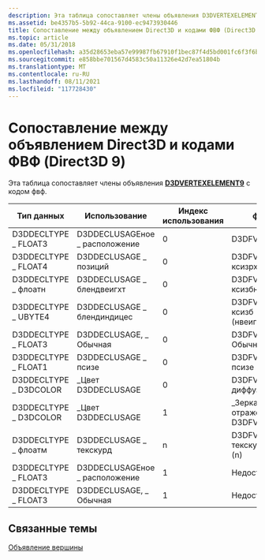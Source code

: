 ```yaml
---
description: Эта таблица сопоставляет члены объявления D3DVERTEXELEMENT9 с кодом ФВФ.
ms.assetid: be4357b5-5b92-44ca-9100-ec9473930446
title: Сопоставление между объявлением Direct3D и кодами ФВФ (Direct3D 9)
ms.topic: article
ms.date: 05/31/2018
ms.openlocfilehash: a35d28653eba57e99987fb67910f1bec87f4d5bd001fc6f3f6b0e25d65264c55
ms.sourcegitcommit: e858bbe701567d4583c50a11326e42d7ea51804b
ms.translationtype: MT
ms.contentlocale: ru-RU
ms.lasthandoff: 08/11/2021
ms.locfileid: "117728430"
---
```

# <a name="mapping-between-a-direct3d-declaration-and-fvf-codes-direct3d-9"></a>Сопоставление между объявлением Direct3D и кодами ФВФ (Direct3D 9)

Эта таблица сопоставляет члены объявления [**D3DVERTEXELEMENT9**](d3dvertexelement9.md) с кодом фвф.



| Тип данных             | Использование                      | Индекс использования | фвф                       |
|-----------------------|----------------------------|-------------|---------------------------|
| D3DDECLTYPE \_ FLOAT3   | D3DDECLUSAGEное \_ расположение     | 0           | D3DFVF \_ XYZ               |
| D3DDECLTYPE \_ FLOAT4   | D3DDECLUSAGE \_ позиций    | 0           | D3DFVF \_ ксизрхв            |
| D3DDECLTYPE \_ флоатн   | D3DDECLUSAGE \_ блендвеигхт  | 0           | D3DFVF \_ ксизбн             |
| D3DDECLTYPE \_ UBYTE4   | D3DDECLUSAGE \_ блендиндицес | 0           | D3DFVF \_ ксизб (нвеигхтс + 1) |
| D3DDECLTYPE \_ FLOAT3   | D3DDECLUSAGE, \_ Обычная       | 0           | D3DFVF, \_ Обычная            |
| D3DDECLTYPE \_ FLOAT1   | D3DDECLUSAGE \_ псизе        | 0           | D3DFVF \_ псизе             |
| D3DDECLTYPE \_ D3DCOLOR | \_Цвет D3DDECLUSAGE        | 0           | D3DFVF \_ диффузный           |
| D3DDECLTYPE \_ D3DCOLOR | \_Цвет D3DDECLUSAGE        | 1           | \_Зеркальное отражение D3DFVF          |
| D3DDECLTYPE \_ флоатм   | D3DDECLUSAGE \_ текскурд     | n           | D3DFVF \_ текскурдсизем (n)  |
| D3DDECLTYPE \_ FLOAT3   | D3DDECLUSAGEное \_ расположение     | 1           | Недоступно                       |
| D3DDECLTYPE \_ FLOAT3   | D3DDECLUSAGE, \_ Обычная       | 1           | Недоступно                       |



 

## <a name="related-topics"></a>Связанные темы

<dl> <dt>

[Объявление вершины](vertex-declaration.md)
</dt> </dl>

 

 



